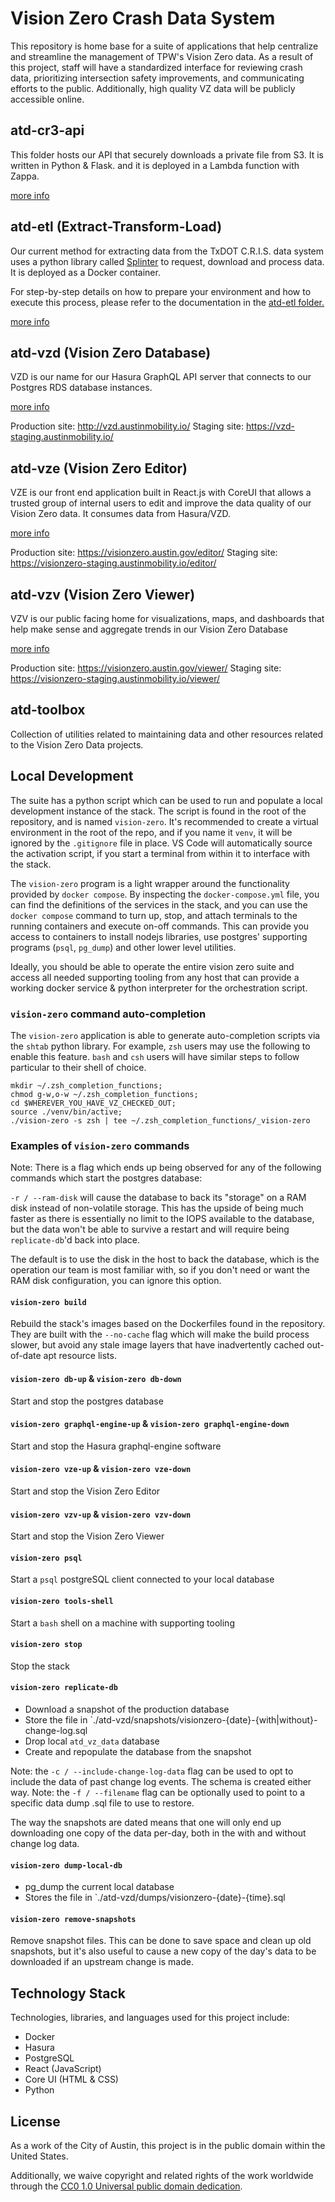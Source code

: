 # Vision Zero Crash Data System

This repository is home base for a suite of applications that help centralize and streamline the management of TPW's Vision Zero data. As a result of this project, staff will have a standardized interface for reviewing crash data, prioritizing intersection safety improvements, and communicating efforts to the public. Additionally, high quality VZ data will be publicly accessible online.

## atd-cr3-api

This folder hosts our API that securely downloads a private file from S3. It is written in Python & Flask. and it is deployed in a Lambda function with Zappa.

[more info](./atd-cr3-api/README.md)

## atd-etl (Extract-Transform-Load)

Our current method for extracting data from the TxDOT C.R.I.S. data system uses a python library called [Splinter](https://splinter.readthedocs.io/en/latest/) to request, download and process data. It is deployed as a Docker container.

For step-by-step details on how to prepare your environment and how to execute this process, please refer to the documentation in the [atd-etl folder.](https://github.com/cityofaustin/atd-vz-data/tree/master/atd-etl)

[more info](./atd-etl/README.md)

## atd-vzd (Vision Zero Database)

VZD is our name for our Hasura GraphQL API server that connects to our Postgres RDS database instances.

[more info](./atd-vzd/README.md)

Production site: http://vzd.austinmobility.io/
Staging site: https://vzd-staging.austinmobility.io/

## atd-vze (Vision Zero Editor)

VZE is our front end application built in React.js with CoreUI that allows a trusted group of internal users to edit and improve the data quality of our Vision Zero data. It consumes data from Hasura/VZD.

[more info](./atd-vze/README.md)

Production site: https://visionzero.austin.gov/editor/
Staging site: https://visionzero-staging.austinmobility.io/editor/

## atd-vzv (Vision Zero Viewer)

VZV is our public facing home for visualizations, maps, and dashboards that help make sense and aggregate trends in our Vision Zero Database

[more info](./atd-vzv/README.md)

Production site: https://visionzero.austin.gov/viewer/
Staging site: https://visionzero-staging.austinmobility.io/viewer/

## atd-toolbox

Collection of utilities related to maintaining data and other resources related to the Vision Zero Data projects.

## Local Development
The suite has a python script which can be used to run and populate a local development instance of the stack. The script is found in the root of the repository, and is named `vision-zero`. It's recommended to create a virtual environment in the root of the repo, and if you name it `venv`, it will be ignored by the `.gitignore` file in place. VS Code will automatically source the activation script, if you start a terminal from within it to interface with the stack.

The `vision-zero` program is a light wrapper around the functionality provided by `docker compose`. By inspecting the `docker-compose.yml` file, you can find the definitions of the services in the stack, and you can use the `docker compose` command to turn up, stop, and attach terminals to the running containers and execute on-off commands. This can provide you access to containers to install nodejs libraries, use postgres' supporting programs (`psql`, `pg_dump`) and other lower level utilities.

Ideally, you should be able to operate the entire vision zero suite and access all needed supporting tooling from any host that can provide a working docker service & python interpreter for the orchestration script.

### `vision-zero` command auto-completion

The `vision-zero` application is able to generate auto-completion scripts via the `shtab` python library. For example, `zsh` users may use the following to enable this feature. `bash` and `csh` users will have similar steps to follow particular to their shell of choice. 

```
mkdir ~/.zsh_completion_functions;
chmod g-w,o-w ~/.zsh_completion_functions;
cd $WHEREVER_YOU_HAVE_VZ_CHECKED_OUT;
source ./venv/bin/active;
./vision-zero -s zsh | tee ~/.zsh_completion_functions/_vision-zero
```

### Examples of `vision-zero` commands

Note: There is a flag which ends up being observed for any of the following commands which start the postgres database:

`-r / --ram-disk` will cause the database to back its "storage" on a RAM disk instead of non-volatile storage. This has the upside of being much faster as there is essentially no limit to the IOPS available to the database, but the data won't be able to survive a restart and will require being `replicate-db`'d back into place. 

The default is to use the disk in the host to back the database, which is the operation our team is most familiar with, so if you don't need or want the RAM disk configuration, you can ignore this option. 


#### `vision-zero build`
Rebuild the stack's images based on the Dockerfiles found in the repository. They are built with the `--no-cache` flag which will make the build process slower, but avoid any stale image layers that have inadvertently cached out-of-date apt resource lists. 

#### `vision-zero db-up` & `vision-zero db-down`
Start and stop the postgres database

#### `vision-zero graphql-engine-up` & `vision-zero graphql-engine-down`
Start and stop the Hasura graphql-engine software

#### `vision-zero vze-up` & `vision-zero vze-down`
Start and stop the Vision Zero Editor

#### `vision-zero vzv-up` & `vision-zero vzv-down`
Start and stop the Vision Zero Viewer

#### `vision-zero psql`
Start a `psql` postgreSQL client connected to your local database

#### `vision-zero tools-shell`
Start a `bash` shell on a machine with supporting tooling

#### `vision-zero stop`
Stop the stack

#### `vision-zero replicate-db`
* Download a snapshot of the production database
* Store the file in `./atd-vzd/snapshots/visionzero-{date}-{with|without}-change-log.sql
* Drop local `atd_vz_data` database
* Create and repopulate the database from the snapshot

Note: the `-c / --include-change-log-data` flag can be used to opt to include the data of past change log events. The schema is created either way.
Note: the `-f / --filename` flag can be optionally used to point to a specific data dump .sql file to use to restore.

The way the snapshots are dated means that one will only end up downloading
one copy of the data per-day, both in the with and without change log data.

#### `vision-zero dump-local-db`
* pg_dump the current local database
* Stores the file in `./atd-vzd/dumps/visionzero-{date}-{time}.sql

#### `vision-zero remove-snapshots`
Remove snapshot files. This can be done to save space and clean up old snapshots, but it's also useful to cause a new copy of the day's data to be downloaded if an upstream change is made. 

## Technology Stack

Technologies, libraries, and languages used for this project include:

- Docker
- Hasura
- PostgreSQL
- React (JavaScript)
- Core UI (HTML & CSS)
- Python

## License

As a work of the City of Austin, this project is in the public domain within the United States.

Additionally, we waive copyright and related rights of the work worldwide through the [CC0 1.0 Universal public domain dedication](https://creativecommons.org/publicdomain/zero/1.0/).
